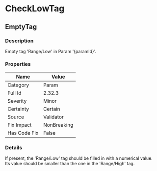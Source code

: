 ﻿---  
uid: Validator_2_32_3  
---

# CheckLowTag

## EmptyTag

### Description

Empty tag 'Range\/Low' in Param '{paramId}'.

### Properties

| Name         | Value       |
| ------------ | ----------- |
| Category     | Param       |
| Full Id      | 2.32.3      |
| Severity     | Minor       |
| Certainty    | Certain     |
| Source       | Validator   |
| Fix Impact   | NonBreaking |
| Has Code Fix | False       |

### Details

If present, the 'Range\/Low' tag should be filled in with a numerical value.  
Its value should be smaller than the one in the 'Range\/High' tag.
